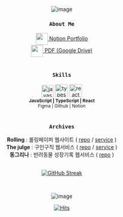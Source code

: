 <div align="center">

![image](https://github.com/chasj0326/chasj0326/assets/62418379/82623133-eb11-4dcf-b32b-e2cd758c0998)

  
### `About Me`
<div>
  <a href="https://www.notion.so/Portfolio-31ca393b53a64bcdbaabe99cf51a7300" target="_blank">
    <img align="center" src="https://github.com/chasj0326/chasj0326/assets/62418379/91b30548-fcaa-4c3c-b641-93baed47c22d" width="32" />
    Notion Portfolio
  </a>
</div>
<div>
  <a href="https://drive.google.com/file/d/1y9cAFSiwy9lpEp7l3D-wz0w_esDVVBok/view?usp=sharing" target="_blank">
    <img align="center" src="https://drive.google.com/file/d/195yPy3Vx4Bl6sjTsGXR9BMJdRvhOMl9W/view?usp=sharing" width="32" />
    PDF (Google Drive)
  </a>
</div>

<br/>

### `Skills`
<div>
<img src="https://github.com/chasj0326/chasj0326/assets/62418379/d17f1c3e-9016-4e93-9933-b58880ea4b2f" width="32" title="javascript"/>
<img src="https://github.com/chasj0326/chasj0326/assets/62418379/878cceed-8df5-4378-a719-aa973f861f3c" width="34" title="typescript"/>
<img src="https://github.com/chasj0326/chasj0326/assets/62418379/47cfb09d-8a9b-4519-adb0-f8aef5e9b306" width="34" title="react"/>
<br/>
<sub>
<b>JavaScript | TypeScript | React</b> <br/>
Figma | Github | Notion
</sub>
  
</div>

<br/>

### `Archives`
<div>
  <b>Rolling</b> : 롤링페이퍼 웹사이트 ( <a href="https://github.com/mun-jihye/rolling-paper-app?tab=readme-ov-file">repo</a> / <a href="https://rolling-paper-24.netlify.app/">service</a> )
</div>
<div>
  <a><b>The julge</b> : 구인구직 웹서비스 ( <a href="https://github.com/TheJulge/Frontend?tab=readme-ov-file">repo</a> / <a href="https://thejulge-17.vercel.app/">service</a> )
</div>
<div>
  <a><b>동그리나</b> : 반려동물 성장기록 웹서비스 ( <a href="https://github.com/Donggrina/Frontend">repo</a> )
</div>
<br/>

[![GitHub Streak](https://streak-stats.demolab.com?user=mun-jihye)](https://git.io/streak-stats)


<br/>

![image](https://github.com/chasj0326/chasj0326/assets/62418379/ef5bde06-4cad-44e8-b23b-29cf22b0a405)


[![Hits](https://hits.seeyoufarm.com/api/count/incr/badge.svg?url=https%3A%2F%2Fgithub.com%2Fmun-jihye%2Fhit-counter&count_bg=%23000000&title_bg=%23555555&icon=&icon_color=%23E7E7E7&title=hits&edge_flat=false)](https://hits.seeyoufarm.com)
</div>
